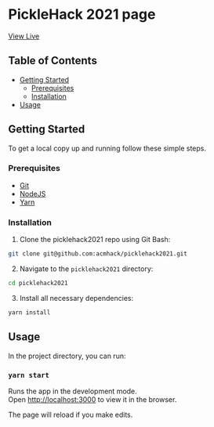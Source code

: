 # PickleHack 2021 page

[View Live](https://prehacks.pickhacks.io/)

## Table of Contents

- [Getting Started](#getting-started)
  - [Prerequisites](#prerequisites)
  - [Installation](#installation)
- [Usage](#usage)

<!-- GETTING STARTED -->

## Getting Started

To get a local copy up and running follow these simple steps.

### Prerequisites

- [Git](https://git-scm.com/download/)
- [NodeJS](https://nodejs.org/en/)
- [Yarn](https://yarnpkg.com/)

### Installation

1. Clone the picklehack2021 repo using Git Bash:

```sh
git clone git@github.com:acmhack/picklehack2021.git
```

2. Navigate to the `picklehack2021` directory:

```sh
cd picklehack2021
```

3. Install all necessary dependencies:

```sh
yarn install
```

<!-- USAGE EXAMPLES -->

## Usage

In the project directory, you can run:

### `yarn start`

Runs the app in the development mode.<br /> Open
[http://localhost:3000](http://localhost:3000) to view it in the browser.

The page will reload if you make edits.
